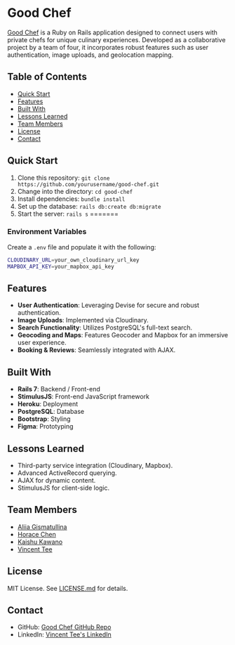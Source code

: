 # Good Chef

[Good Chef](https://good-chef-3bb711b1c325.herokuapp.com/) is a Ruby on Rails application designed to connect users with private chefs for unique culinary experiences. Developed as a collaborative project by a team of four, it incorporates robust features such as user authentication, image uploads, and geolocation mapping.

## Table of Contents

- [Quick Start](#quick-start)
- [Features](#features)
- [Built With](#built-with)
- [Lessons Learned](#lessons-learned)
- [Team Members](#team-members)
- [License](#license)
- [Contact](#contact)

## Quick Start

1. Clone this repository: `git clone https://github.com/yourusername/good-chef.git`
2. Change into the directory: `cd good-chef`
3. Install dependencies: `bundle install`
4. Set up the database: `rails db:create db:migrate`
5. Start the server: `rails s`
=======

### Environment Variables
Create a `.env` file and populate it with the following:

```bash
CLOUDINARY_URL=your_own_cloudinary_url_key
MAPBOX_API_KEY=your_mapbox_api_key
```
## Features

- **User Authentication**: Leveraging Devise for secure and robust authentication.
- **Image Uploads**: Implemented via Cloudinary.
- **Search Functionality**: Utilizes PostgreSQL's full-text search.
- **Geocoding and Maps**: Features Geocoder and Mapbox for an immersive user experience.
- **Booking & Reviews**: Seamlessly integrated with AJAX.

## Built With

- **Rails 7**: Backend / Front-end
- **StimulusJS**: Front-end JavaScript framework
- **Heroku**: Deployment
- **PostgreSQL**: Database
- **Bootstrap**: Styling
- **Figma**: Prototyping

## Lessons Learned

- Third-party service integration (Cloudinary, Mapbox).
- Advanced ActiveRecord querying.
- AJAX for dynamic content.
- StimulusJS for client-side logic.

## Team Members

- [Aliia Gismatullina](https://www.linkedin.com/in/aliiagismatullina/)
- [Horace Chen](https://www.linkedin.com/in/horace-chen/)
- [Kaishu Kawano](https://jp.linkedin.com/in/kaishu-kawano/)
- [Vincent Tee](https://www.linkedin.com/in/vincent-tee-aus/)

## License

MIT License. See [LICENSE.md](LICENSE.md) for details.

## Contact

- GitHub: [Good Chef GitHub Repo](https://github.com/yourusername/good-chef)
- LinkedIn: [Vincent Tee's LinkedIn](https://www.linkedin.com/in/vincent-tee-aus/)
